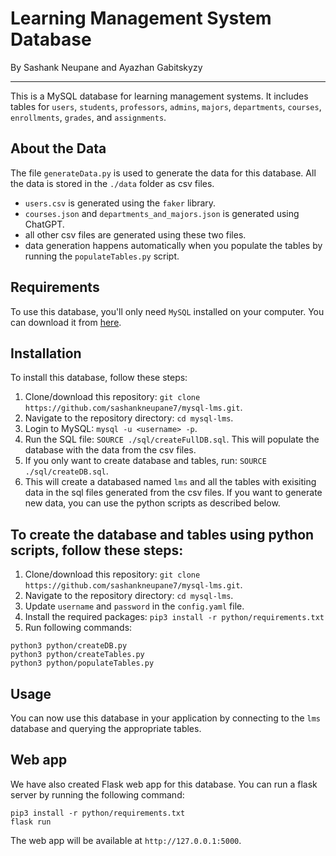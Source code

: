 # Learning Management System Database
By Sashank Neupane and Ayazhan Gabitskyzy

---
This is a MySQL database for learning management systems. It includes tables for `users`, `students`, `professors`, `admins`, `majors`, `departments`, `courses`, `enrollments`, `grades`, and `assignments`.

## About the Data

The file `generateData.py` is used to generate the data for this database. All the data is stored in the `./data` folder as csv files.

- `users.csv` is generated using the `faker` library.
- `courses.json` and `departments_and_majors.json` is generated using ChatGPT.
- all other csv files are generated using these two files.
- data generation happens automatically when you populate the tables by running the `populateTables.py` script.


## Requirements

To use this database, you'll only need `MySQL` installed on your computer. You can download it from [here](https://dev.mysql.com/downloads/mysql/).


## Installation

To install this database, follow these steps:
1. Clone/download this repository: `git clone https://github.com/sashankneupane7/mysql-lms.git`.
2. Navigate to the repository directory: `cd mysql-lms`.
3. Login to MySQL: `mysql -u <username> -p`.
4. Run the SQL file: `SOURCE ./sql/createFullDB.sql`. This will populate the database with the data from the csv files.
5. If you only want to create database and tables, run: `SOURCE ./sql/createDB.sql`.
6. This will create a databased named `lms` and all the tables with exisiting data in the sql files generated from the csv files. If you want to generate new data, you can use the python scripts as described below.

## To create the database and tables using python scripts, follow these steps:

1. Clone/download this repository: `git clone https://github.com/sashankneupane7/mysql-lms.git`.
2. Navigate to the repository directory: `cd mysql-lms`.
3. Update `username` and `password` in the `config.yaml` file.
3. Install the required packages: `pip3 install -r python/requirements.txt`
3. Run following commands:
```
python3 python/createDB.py
python3 python/createTables.py
python3 python/populateTables.py
```

## Usage

You can now use this database in your application by connecting to the `lms` database and querying the appropriate tables.


## Web app

We have also created Flask web app for this database. You can run a flask server by running the following command:
```
pip3 install -r python/requirements.txt
flask run
```
The web app will be available at `http://127.0.0.1:5000`.